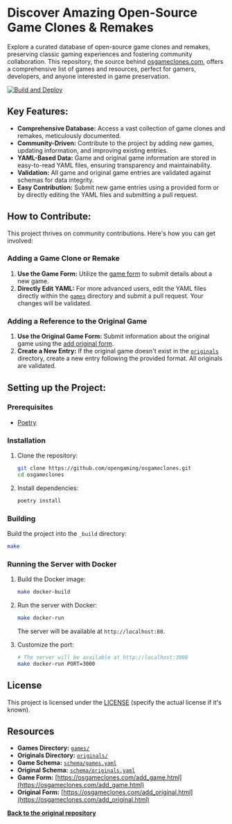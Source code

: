 # Discover Amazing Open-Source Game Clones & Remakes

Explore a curated database of open-source game clones and remakes, preserving classic gaming experiences and fostering community collaboration. This repository, the source behind [osgameclones.com](https://osgameclones.com), offers a comprehensive list of games and resources, perfect for gamers, developers, and anyone interested in game preservation.

[![Build and Deploy](https://github.com/opengaming/osgameclones/actions/workflows/main.yml/badge.svg)](https://github.com/opengaming/osgameclones/actions/workflows/main.yml)

## Key Features:

*   **Comprehensive Database:** Access a vast collection of game clones and remakes, meticulously documented.
*   **Community-Driven:** Contribute to the project by adding new games, updating information, and improving existing entries.
*   **YAML-Based Data:** Game and original game information are stored in easy-to-read YAML files, ensuring transparency and maintainability.
*   **Validation:** All game and original game entries are validated against schemas for data integrity.
*   **Easy Contribution:**  Submit new game entries using a provided form or by directly editing the YAML files and submitting a pull request.

## How to Contribute:

This project thrives on community contributions. Here's how you can get involved:

### Adding a Game Clone or Remake

1.  **Use the Game Form:** Utilize the [game form](https://osgameclones.com/add_game.html) to submit details about a new game.
2.  **Directly Edit YAML:**  For more advanced users, edit the YAML files directly within the [`games`](games/) directory and submit a pull request. Your changes will be validated.

### Adding a Reference to the Original Game

1.  **Use the Original Game Form:**  Submit information about the original game using the [add original form](https://osgameclones.com/add_original.html).
2.  **Create a New Entry:** If the original game doesn't exist in the [`originals`](originals/) directory, create a new entry following the provided format. All originals are validated.

## Setting up the Project:

### Prerequisites

*   [Poetry](https://python-poetry.org/)

### Installation

1.  Clone the repository:

    ```bash
    git clone https://github.com/opengaming/osgameclones.git
    cd osgameclones
    ```
2.  Install dependencies:

    ```bash
    poetry install
    ```

### Building

Build the project into the `_build` directory:

```bash
make
```

### Running the Server with Docker

1.  Build the Docker image:

    ```bash
    make docker-build
    ```
2.  Run the server with Docker:

    ```bash
    make docker-run
    ```

    The server will be available at `http://localhost:80`.
3.  Customize the port:

    ```bash
    # The server will be available at http://localhost:3000
    make docker-run PORT=3000
    ```

## License

This project is licensed under the [LICENSE](LICENSE) (specify the actual license if it's known).

## Resources

*   **Games Directory:** [`games/`](games/)
*   **Originals Directory:** [`originals/`](originals/)
*   **Game Schema:** [`schema/games.yaml`](schema/games.yaml)
*   **Original Schema:** [`schema/originals.yaml`](schema/originals.yaml)
*   **Game Form:** [https://osgameclones.com/add_game.html](https://osgameclones.com/add_game.html)
*   **Original Form:** [https://osgameclones.com/add_original.html](https://osgameclones.com/add_original.html)

**[Back to the original repository](https://github.com/opengaming/osgameclones)**